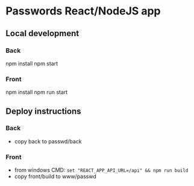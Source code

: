 # Passwords React/NodeJS app

## Local development

### Back
npm install
npm start

### Front
npm install
npm run start

## Deploy instructions

### Back
- copy back to passwd/back

### Front
- from windows CMD: 
```set "REACT_APP_API_URL=/api" && npm run build```
- copy front/build to www/passwd